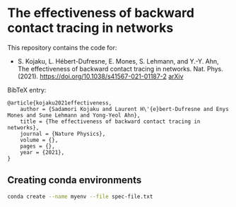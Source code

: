 # The effectiveness of backward contact tracing in networks

This repository contains the code for: 

- S. Kojaku, L. Hébert-Dufresne, E. Mones, S. Lehmann, and Y.-Y. Ahn, The effectiveness of backward contact tracing in networks. Nat. Phys. (2021). https://doi.org/10.1038/s41567-021-01187-2 [arXiv](https://arxiv.org/abs/2005.02362)


BibTeX entry:

```
@article{kojaku2021effectiveness,
    author = {Sadamori Kojaku and Laurent H\'{e}bert-Dufresne and Enys Mones and Sune Lehmann and Yong-Yeol Ahn},
    title = {The effectiveness of backward contact tracing in networks},
    journal = {Nature Physics},
    volume = {},
    pages = {},
    year = {2021},
}
```

## Creating conda environments

```sh
conda create --name myenv --file spec-file.txt
```
